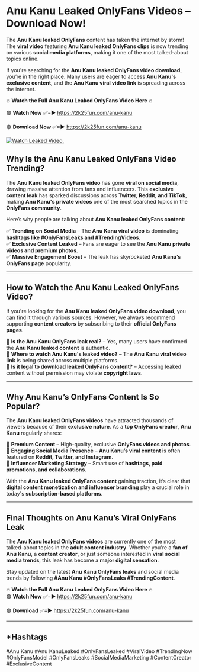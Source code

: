 # Anu Kanu Leaked OnlyFans Videos – Download Now!

The **Anu Kanu leaked OnlyFans** content has taken the internet by storm! The **viral video** featuring **Anu Kanu leaked OnlyFans clips** is now trending on various **social media platforms**, making it one of the most talked-about topics online.  

If you're searching for the **Anu Kanu leaked OnlyFans video download**, you’re in the right place. Many users are eager to access **Anu Kanu's exclusive content**, and the **Anu Kanu viral video link** is spreading across the internet.  

🔥 **Watch the Full Anu Kanu Leaked OnlyFans Video Here** 🔥  

🟢 **Watch Now** ✅=► https://2k25fun.com/anu-kanu

🟢 **Download Now** ✅=► https://2k25fun.com/anu-kanu

[![Watch Leaked Video.](https://miro.medium.com/v2/resize:fit:828/format:webp/1*cilzJN44JGOrTw9NJCrNHA.gif "Watch Leaked Video")](https://2k25fun.com/anu-kanu)

## **Why Is the Anu Kanu Leaked OnlyFans Video Trending?**  

The **Anu Kanu leaked OnlyFans video** has gone **viral on social media**, drawing massive attention from fans and influencers. This **exclusive content leak** has sparked discussions across **Twitter, Reddit, and TikTok**, making **Anu Kanu's private videos** one of the most searched topics in the **OnlyFans community**.  

Here’s why people are talking about **Anu Kanu leaked OnlyFans content**:  

✅ **Trending on Social Media** – The **Anu Kanu viral video** is dominating **hashtags like #OnlyFansLeaks and #TrendingVideos**.  
✅ **Exclusive Content Leaked** – Fans are eager to see the **Anu Kanu private videos and premium photos**.  
✅ **Massive Engagement Boost** – The leak has skyrocketed **Anu Kanu’s OnlyFans page** popularity.  

---

## **How to Watch the Anu Kanu Leaked OnlyFans Video?**  

If you're looking for the **Anu Kanu leaked OnlyFans video download**, you can find it through various sources. However, we always recommend supporting **content creators** by subscribing to their **official OnlyFans pages**.  

🔹 **Is the Anu Kanu OnlyFans leak real?** – Yes, many users have confirmed the **Anu Kanu leaked content** is authentic.  
🔹 **Where to watch Anu Kanu's leaked video?** – The **Anu Kanu viral video link** is being shared across multiple platforms.  
🔹 **Is it legal to download leaked OnlyFans content?** – Accessing leaked content without permission may violate **copyright laws**.  

---

## **Why Anu Kanu’s OnlyFans Content Is So Popular?**  

The **Anu Kanu leaked OnlyFans videos** have attracted thousands of viewers because of their **exclusive nature**. As a **top OnlyFans creator**, **Anu Kanu** regularly shares:  

📌 **Premium Content** – High-quality, exclusive **OnlyFans videos and photos**.  
📌 **Engaging Social Media Presence** – **Anu Kanu’s viral content** is often featured on **Reddit, Twitter, and Instagram**.  
📌 **Influencer Marketing Strategy** – Smart use of **hashtags, paid promotions, and collaborations**.  

With the **Anu Kanu leaked OnlyFans content** gaining traction, it’s clear that **digital content monetization and influencer branding** play a crucial role in today's **subscription-based platforms**.  

---

## **Final Thoughts on Anu Kanu’s Viral OnlyFans Leak**  

The **Anu Kanu leaked OnlyFans videos** are currently one of the most talked-about topics in the **adult content industry**. Whether you're a **fan of Anu Kanu**, a **content creator**, or just someone interested in **viral social media trends**, this leak has become a **major digital sensation**.  

Stay updated on the latest **Anu Kanu OnlyFans leaks** and social media trends by following **#Anu Kanu #OnlyFansLeaks #TrendingContent**.  

🔥 **Watch the Full Anu Kanu Leaked OnlyFans Video Here** 🔥  
🟢 **Watch Now** ✅=► https://2k25fun.com/anu-kanu

🟢 **Download** ✅=► https://2k25fun.com/anu-kanu

---

## *Hashtags
#Anu Kanu #Anu KanuLeaked #OnlyFansLeaked #ViralVideo #TrendingNow #OnlyFansModel #OnlyFansLeaks #SocialMediaMarketing #ContentCreator #ExclusiveContent  